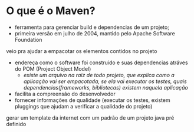 # O que é o Maven?

- ferramenta para gerenciar build e dependencias de um projeto;
- primeira versão em julho de 2004, mantido pelo Apache Software Foundation

veio pra ajudar a empacotar os elementos contidos no projeto

- endereça como o software foi construido e suas dependencias atráves do POM (Project Object Model)
  - _existe um arquivo na raiz de todo projeto, que explica como a aplicação vai ser empacotada, se ela vai executar os testes, quais dependencias(frameworks, bibliotecas) existem naquela aplicação_
- facilita a compreensão do desenvolvedor
- fornecer informações de qualidade (executar os testes, existem pluggings que ajudam a verificar a qualidade do projeto)

gerar um template da internet com um padrão de um projeto java pré definido

